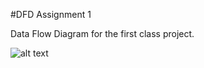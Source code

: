 #DFD Assignment 1

Data Flow Diagram for the first class project. 


![alt text](https://cloud.githubusercontent.com/assets/21317639/19224320/32d63688-8e49-11e6-8e4c-149791790dfe.PNG)


